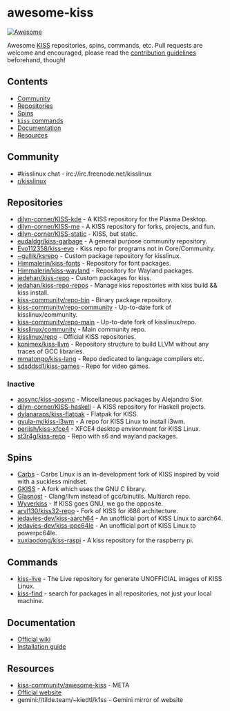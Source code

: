 # awesome-kiss
[![Awesome](https://awesome.re/badge.svg)](https://awesome.re)

Awesome [KISS](https://k1ss.org) repositories, spins, commands, etc. Pull requests are welcome and encouraged, please read the [contribution guidelines](CONTRIBUTING.md) beforehand, though!

## Contents
  - [Community](#community)
  - [Repositories](#repositories)
  - [Spins](#spins)
  - [`kiss` commands](#commands)
  - [Documentation](#documentation)
  - [Resources](#resources)

## Community
  - #kisslinux chat - irc://irc.freenode.net/kisslinux
  - [r/kisslinux](https://www.reddit.com/r/kisslinux)

## Repositories
  - [dilyn-corner/KISS-kde](https://github.com/dilyn-corner/KISS-kde) - A KISS repository for the Plasma Desktop.
  - [dilyn-corner/KISS-me](https://github.com/dilyn-corner/KISS-me) - A KISS repository for forks, projects, and fun.
  - [dilyn-corner/KISS-static](https://github.com/dilyn-corner/KISS-static) - KISS, but static.
  - [eudaldgr/kiss-garbage](https://github.com/eudaldgr/kiss-garbage) - A general purpose community repository.
  - [Evo112358/kiss-evo](https://github.com/Evo112358/kiss-evo) - Kiss repo for programs not in Core/Community.
  - [~gullik/ksrepo](https://git.sr.ht/~gullik/ksrepo) - Custom package repository for kisslinux.
  - [Himmalerin/kiss-fonts](https://github.com/Himmalerin/kiss-fonts) - Repository for font packages.
  - [Himmalerin/kiss-wayland](https://github.com/Himmalerin/kiss-wayland) - Repository for Wayland packages.
  - [jedehan/kiss-repo](https://github.com/jedahan/kiss-repo) - Custom packages for kiss.
  - [jedahan/kiss-repo-repos](https://github.com/jedahan/kiss-repo-repos) - Manage kiss repositories with kiss build && kiss install.
  - [kiss-community/repo-bin](https://github.com/kiss-community/repo-bin) - Binary package repository.
  - [kiss-community/repo-community](https://github.com/kiss-community/repo-community) - Up-to-date fork of kisslinux/community.
  - [kiss-community/repo-main](https://github.com/kiss-community/repo-main) - Up-to-date fork of kisslinux/repo.
  - [kisslinux/community](https://github.com/kisslinux/community) - Main community repo.
  - [kisslinux/repo](https://github.com/kisslinux/repo) - Official KISS repositories.
  - [konimex/kiss-llvm](https://github.com/konimex/kiss-llvm) - Repository structure to build LLVM without any traces of GCC libraries.
  - [mmatongo/kiss-lang](https://github.com/mmatongo/kiss-lang) - Repo dedicated to language compilers etc.
  - [sdsddsd1/kiss-games](https://github.com/sdsddsd1/kiss-games) - Repo for video games.
### Inactive
  - [aosync/kiss-aosync](https://github.com/aosync/kiss-aosync) - Miscellaneous packages by Alejandro Sior.
  - [dilyn-corner/KISS-haskell](https://github.com/dilyn-corner/KISS-haskell) - A KISS repository for Haskell projects.
  - [dylanaraps/kiss-flatpak](https://github.com/dylanaraps/kiss-flatpak) - Flatpak for KISS.
  - [gyula-ny/kiss-i3wm](https://github.com/gyula-ny/kiss-i3wm) - A repo for KISS Linux to install i3wm.
  - [periish/kiss-xfce4](https://github.com/periish/kiss-xfce4) - XFCE4 desktop environment for KISS Linux.
  - [st3r4g/kiss-repo](https://github.com/st3r4g/kiss-repo) - Repo with s6 and wayland packages.

## Spins
  - [Carbs](https://carbslinux.org/) - Carbs Linux is an in-development fork of KISS inspired by void with a suckless mindset.
  - [GKISS](https://github.com/gkisslinux/grepo#gkiss-linux-) - A fork which uses the GNU C library.
  - [Glasnost](https://www.glasnost.org/) - Clang/llvm instead of gcc/binutils. Multiarch repo.
  - [Wyverkiss](https://github.com/wyvertux/wyverkiss) - If KISS goes GNU, we go the opposite.
  - [arvl130/kiss32-repo](https://github.com/arvl130/kiss32-repo) - Fork of KISS for i686 architecture.
  - [jedavies-dev/kiss-aarch64](https://github.com/jedavies-dev/kiss-aarch64) - An unofficial port of KISS Linux to aarch64. 
  - [jedavies-dev/kiss-ppc64le](https://github.com/jedavies-dev/kiss-ppc64le) - An unofficial port of KISS Linux to powerpc64le. 
  - [xuxiaodong/kiss-raspi](https://github.com/xuxiaodong/kiss-raspi) - A kiss repository for the raspberry pi.

## Commands
  - [kiss-live](https://github.com/eudaldgr/kiss-live/releases/tag/2020.12-1) - The Live repository for generate UNOFFICIAL images of KISS Linux.
  - [kiss-find](https://github.com/jedahan/kiss-find) - search for packages in all repositories, not just your local machine.

## Documentation
  - [Official wiki](https://k1ss.org/wiki/)
  - [Installation guide](https://k1ss.org/install)

## Resources
  - [kiss-community/awesome-kiss](https://github.com/kiss-community/awesome-kiss) - META
  - [Official website](https://k1ss.org/)
  - gemini://tilde.team/~kiedtl/k1ss - Gemini mirror of website
